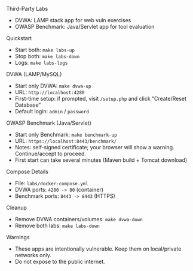 Third-Party Labs

- DVWA: LAMP stack app for web vuln exercises
- OWASP Benchmark: Java/Servlet app for tool evaluation

Quickstart

- Start both: `make labs-up`
- Stop both: `make labs-down`
- Logs: `make labs-logs`

DVWA (LAMP/MySQL)

- Start only DVWA: `make dvwa-up`
- URL: `http://localhost:4280`
- First-time setup: if prompted, visit `/setup.php` and click “Create/Reset Database”
- Default login: `admin` / `password`

OWASP Benchmark (Java/Servlet)

- Start only Benchmark: `make benchmark-up`
- URL: `https://localhost:8443/benchmark/`
- Notes: self-signed certificate; your browser will show a warning. Continue/accept to proceed.
- First start can take several minutes (Maven build + Tomcat download)

Compose Details

- File: `labs/docker-compose.yml`
- DVWA ports: `4280 -> 80` (container)
- Benchmark ports: `8443 -> 8443` (HTTPS)

Cleanup

- Remove DVWA containers/volumes: `make dvwa-down`
- Remove both labs: `make labs-down`

Warnings

- These apps are intentionally vulnerable. Keep them on local/private networks only.
- Do not expose to the public internet.

